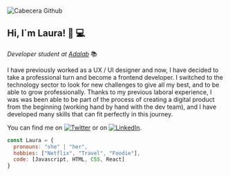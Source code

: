 ![Cabecera Github](https://user-images.githubusercontent.com/93197904/139479838-d20468b9-f70d-4fa9-ae75-b325b17c736a.png)

## Hi, I´m Laura! 👋 :computer: 

*Developer student at [Adalab](https://adalab.es/)* :books:

I have previously worked as a UX / UI designer and now, I have decided to take a professional turn and become a frontend developer. I switched to the technology sector to look for new challenges to give all my best, and to be able to grow professionally.
Thanks to my previous laboral experience, I was was been able to be part of the process of creating a digital product from the beginning (working hand by hand with the dev team), and I have developed many skills that can fit perfectly in this journey.

You can find me on [![Twitter](http://i.imgur.com/wWzX9uB.png)](https://twitter.com/Lau_1505) or on [![LinkedIn](https://raw.githubusercontent.com/MartinHeinz/MartinHeinz/master/linkedin-3-16.png)](https://www.linkedin.com/in/lauracarbajales/).

```javascript
const Laura = {
  pronouns: "she" | "her",
  hobbies: ["Netflix", "Travel", "Foodie"], 
  code: [Javascript, HTML, CSS, React]
}
```
 

